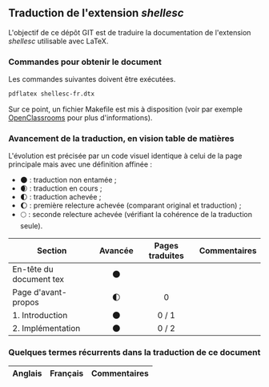 ## Traduction de l'extension *shellesc*

L'objectif de ce dépôt GIT est de traduire la documentation de l'extension *shellesc* utilisable avec LaTeX.

### Commandes pour obtenir le document

Les commandes suivantes doivent être exécutées.

```bash
pdflatex shellesc-fr.dtx
```

Sur ce point, un fichier Makefile est mis à disposition (voir par exemple [OpenClassrooms](https://openclassrooms.com/courses/compilez-sous-gnu-linux#/id/r-1130480) pour plus d'informations).

### Avancement de la traduction, en vision table de matières

L'évolution est précisée par un code visuel identique à celui de la page principale mais avec une définition affinée :

- :new_moon: : traduction non entamée ;
- :waxing_crescent_moon: : traduction en cours ;
- :first_quarter_moon: : traduction achevée ;
- :waxing_gibbous_moon: : première relecture achevée (comparant original et traduction) ; 
- :full_moon: : seconde relecture achevée (vérifiant la cohérence de la traduction seule).

Section                       | Avancée                | Pages traduites | Commentaires 
----------------------------- | :--------------------: | :-------------: | -------------------------
En-tête du document tex       | :new_moon:             |                 |
Page d'avant-propos           | :first_quarter_moon:   | 0               | 
1. Introduction               | :new_moon:             | 0 / 1           |
2. Implémentation             | :new_moon:             | 0 / 2           | 

### Quelques termes récurrents dans la traduction de ce document


Anglais                   | Français                                          | Commentaires 
------------------------- | ------------------------------------------------- | -------------------------------
